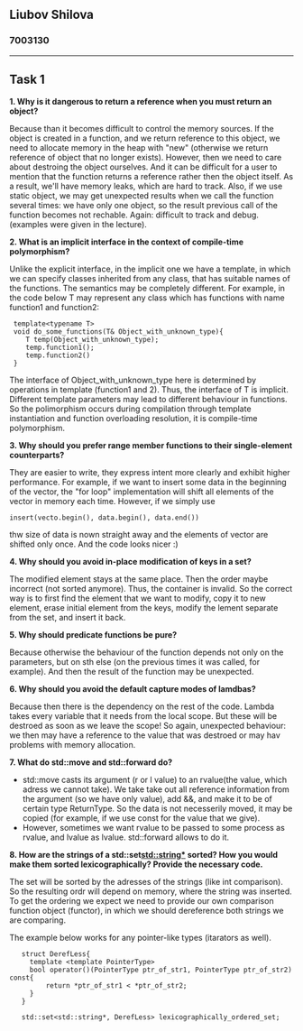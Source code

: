 ## Liubov Shilova
### 7003130

------------------------------------------------------------------------------------------------------

## Task 1

**1. Why is it dangerous to return a reference when you must return an object?** 

Because than it becomes difficult to control the memory sources. If the object is created in a function, and we return reference to this object, we need to allocate memory in the heap with "new" (otherwise we return reference of object that no longer exists). However, then we need to care about destroing the object ourselves. And it can be difficult for a user to mention that the function returns a reference rather then the object itself. As a result, we'll have memory leaks, which are hard to track. Also, if we use static object, we may get unexpected results when we call the function several times: we have only one object, so the result previous call of the function becomes not rechable. Again: difficult to track and debug. (examples were given in the lecture).

**2. What is an implicit interface in the context of compile-time polymorphism?**

Unlike the explicit interface, in the implicit one we have a template, in which we can specify classes inherited from any class, that has suitable names of the functions. The semantics may be completely different.
For example, in the code below T may represent any class which has functions with name function1 and function2:


     template<typename T>
     void do_some_functions(T& Object_with_unknown_type){
        T temp(Object_with_unknown_type);
        temp.function1();
        temp.function2()
     }

   
The interface of Object_with_unknown_type here is determined by operations in template (function1 and 2). Thus, the interface of T is implicit. Different template parameters may lead to different behaviour in functions. So the polimorphism occurs during compilation through template instantiation and function overloading resolution, it is compile-time polymorphism.

**3. Why should you prefer range member functions to their single-element counterparts?**

They are easier to write, they express intent more clearly and exhibit higher performance.
For example, if we want to insert some data in the beginning of the vector, the "for loop" implementation will shift all elements of the vector in memory each time. However, if we simply use 

    insert(vecto.begin(), data.begin(), data.end())

thw size of data is nown straight away and the elements of vector are shifted only once. And the code looks nicer :)

**4. Why should you avoid in-place modification of keys in a set?**

The modified element stays at the same place. Then the order maybe incorrect (not sorted anymore). Thus, the container is invalid.  So the correct way is to first find the element that we want to modify, copy it to new element, erase initial element from the keys, modify the lement separate from the set, and insert it back.

**5. Why should predicate functions be pure?**

Because otherwise the behaviour of the function depends not only on the parameters, but on sth else (on the previous times it was called, for example). And then the result of the function may be unexpected.

**6. Why should you avoid the default capture modes of lamdbas?**

Because then there is the dependency on the rest of the code. Lambda takes every variable that it needs from the local scope. But these will be destroed as soon as we leave the scope! So again, unexpected behaviour: we then may have a reference to the value that was destroed or may hav problems with memory allocation.

**7. What do std::move and std::forward do?**

- std::move casts its argument (r or l value) to an rvalue(the value, which adress we cannot take). We take take out all reference information from the argument (so we have only value), add &&, and make it to be of certain type ReturnType. So the data is not necesserily moved, it may be copied (for example, if we use const for the value that we give).
- However, sometimes we want rvalue to be passed to some process as rvalue, and lvalue as lvalue. std::forward allows to do it. 

**8. How are the strings of a std::set<std::string*> sorted? How you would make them sorted lexicographically? Provide the necessary code.**

The set will be sorted by the adresses of the strings (like int comparison). So the resulting ordr will depend on memory, where the string was inserted. To get the ordering we expect we need to provide our own comparison function object (functor), in which we should dereference both strings we are comparing.

The example below works for any pointer-like types (itarators as well).

       struct DerefLess{
         template <template PointerType>
         bool operator()(PointerType ptr_of_str1, PointerType ptr_of_str2) const{
             return *ptr_of_str1 < *ptr_of_str2;
         }
       }

       std::set<std::string*, DerefLess> lexicographically_ordered_set;
